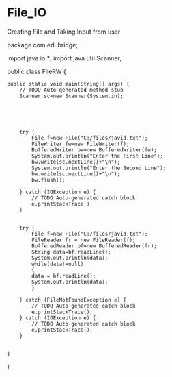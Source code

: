 # File_IO
Creating File and Taking Input from user


package com.edubridge;

import java.io.*;
import java.util.Scanner;

public class FileRW {

	public static void main(String[] args) {
		// TODO Auto-generated method stub
		Scanner sc=new Scanner(System.in);
		
		
		
		
		
		try {
			File f=new File("C:/files/javid.txt");
			FileWriter fw=new FileWriter(f);
			BufferedWriter bw=new BufferedWriter(fw);
			System.out.println("Enter the First Line");
			bw.write(sc.nextLine()+"\n");
			System.out.println("Enter the Second Line");
			bw.write(sc.nextLine()+"\n");
			bw.flush();
			
		} catch (IOException e) {
			// TODO Auto-generated catch block
			e.printStackTrace();
		}

		 
		try {
			File f=new File("C:/files/javid.txt");
			FileReader fr = new FileReader(f);
			BufferedReader bf=new BufferedReader(fr);
			String data=bf.readLine();
			System.out.println(data);
			while(data!=null)
			{
			data = bf.readLine();
			System.out.println(data);
			}
			
		} catch (FileNotFoundException e) {
			// TODO Auto-generated catch block
			e.printStackTrace();
		} catch (IOException e) {
			// TODO Auto-generated catch block
			e.printStackTrace();
		}
		
		
	}

}

